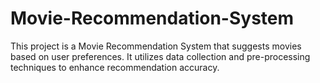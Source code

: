 # Movie-Recommendation-System
This project is a Movie Recommendation System that suggests movies based on user preferences. It utilizes data collection and pre-processing techniques to enhance recommendation accuracy.
